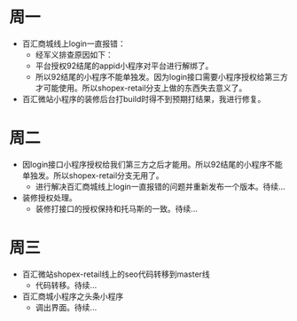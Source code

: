 # 周一
* 百汇商城线上login一直报错：
    - 经军义排查原因如下：
    - 平台授权92结尾的appid小程序对平台进行解绑了。
    - 所以92结尾的小程序不能单独发。因为login接口需要小程序授权给第三方才可能使用。所以shopex-retail分支上做的东西失去意义了。
* 百汇微站小程序的装修后台打build时得不到预期打结果，我进行修复。

# 周二
* 因login接口小程序授权给我们第三方之后才能用。所以92结尾的小程序不能单独发。所以shopex-retail分支无用了。
    - 进行解决百汇商城线上login一直报错的问题并重新发布一个版本。待续...
* 装修授权处理。
    - 装修打接口的授权保持和托马斯的一致。待续...

# 周三
* 百汇微站shopex-retail线上的seo代码转移到master线
    - 代码转移。待续...
* 百汇商城小程序之头条小程序
    - 调出界面。待续...

